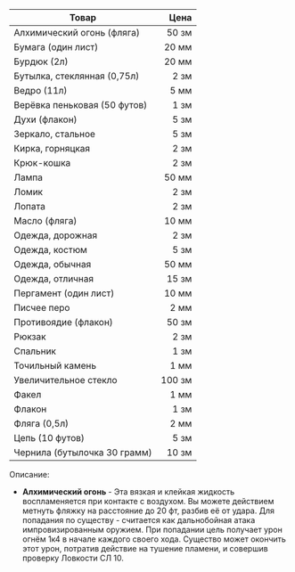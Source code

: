 
| Товар | Цена |
| ---- | ---: |
| Алхимический огонь (фляга) | 50 зм |
| Бумага (один лист) | 20 мм |
| Бурдюк (2л) | 20 мм |
| Бутылка, стеклянная (0,75л) | 2 зм |
| Ведро (11л) | 5 мм |
| Верёвка пеньковая (50 футов) | 1 зм |
| Духи (флакон) | 5 зм |
| Зеркало, стальное | 5 зм |
| Кирка, горняцкая | 2 зм |
| Крюк-кошка | 2 зм |
| Лампа | 50 мм |
| Ломик | 2 зм |
| Лопата | 2 зм |
| Масло (фляга) | 10 мм |
| Одежда, дорожная | 2 зм |
| Одежда, костюм | 5 зм |
| Одежда, обычная | 50 мм |
| Одежда, отличная | 15 зм |
| Пергамент (один лист) | 10 мм |
| Писчее перо | 2 мм |
| Противоядие (флакон) | 50 зм |
| Рюкзак | 2 зм |
| Спальник | 1 зм |
| Точильный камень | 1 мм |
| Увеличительное стекло | 100 зм |
| Факел | 1 мм |
| Флакон | 1 зм |
| Фляга (0,5л) | 2 мм |
| Цепь (10 футов) | 5 зм |
| Чернила (бутылочка 30 грамм) | 10 зм |
Описание:
- **Алхимический огонь** - Эта вязкая и клейкая жидкость воспламеняется при контакте с воздухом. Вы можете действием метнуть фляжку на расстояние до 20 фт, разбив её от удара. Для попадания по существу - считается как дальнобойная атака импровизированным оружием. При попадании цель получает урон огнём 1к4 в начале каждого своего хода. Существо может окончить этот урон, потратив действие на тушение пламени, и совершив проверку Ловкости СЛ 10.